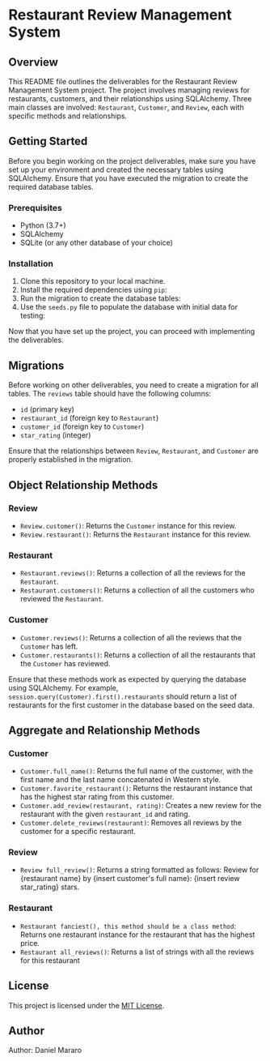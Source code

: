 # Restaurant Review Management System

## Overview

This README file outlines the deliverables for the Restaurant Review Management System project. The project involves managing reviews for restaurants, customers, and their relationships using SQLAlchemy. Three main classes are involved: `Restaurant`, `Customer`, and `Review`, each with specific methods and relationships.

## Getting Started

Before you begin working on the project deliverables, make sure you have set up your environment and created the necessary tables using SQLAlchemy. Ensure that you have executed the migration to create the required database tables.

### Prerequisites

- Python (3.7+)
- SQLAlchemy
- SQLite (or any other database of your choice)

### Installation

1. Clone this repository to your local machine.
2. Install the required dependencies using `pip`:
3. Run the migration to create the database tables:
4. Use the `seeds.py` file to populate the database with initial data for testing:


Now that you have set up the project, you can proceed with implementing the deliverables.

## Migrations

Before working on other deliverables, you need to create a migration for all tables. The `reviews` table should have the following columns:

- `id` (primary key)
- `restaurant_id` (foreign key to `Restaurant`)
- `customer_id` (foreign key to `Customer`)
- `star_rating` (integer)

Ensure that the relationships between `Review`, `Restaurant`, and `Customer` are properly established in the migration.

## Object Relationship Methods

### Review

- `Review.customer()`: Returns the `Customer` instance for this review.
- `Review.restaurant()`: Returns the `Restaurant` instance for this review.

### Restaurant

- `Restaurant.reviews()`: Returns a collection of all the reviews for the `Restaurant`.
- `Restaurant.customers()`: Returns a collection of all the customers who reviewed the `Restaurant`.

### Customer

- `Customer.reviews()`: Returns a collection of all the reviews that the `Customer` has left.
- `Customer.restaurants()`: Returns a collection of all the restaurants that the `Customer` has reviewed.

Ensure that these methods work as expected by querying the database using SQLAlchemy. For example, `session.query(Customer).first().restaurants` should return a list of restaurants for the first customer in the database based on the seed data.

## Aggregate and Relationship Methods

### Customer

- `Customer.full_name()`: Returns the full name of the customer, with the first name and the last name concatenated in Western style.
- `Customer.favorite_restaurant()`: Returns the restaurant instance that has the highest star rating from this customer.
- `Customer.add_review(restaurant, rating)`: Creates a new review for the restaurant with the given `restaurant_id` and rating.
- `Customer.delete_reviews(restaurant)`: Removes all reviews by the customer for a specific restaurant.

### Review

- `Review full_review()`: Returns a string formatted as follows: Review for {restaurant name} by {insert customer's full name}: {insert review star_rating} stars.

### Restaurant

- `Restaurant fanciest(), this method should be a class method`: Returns one restaurant instance for the restaurant that has the highest price.
- `Restaurant all_reviews()`: Returns a list of strings with all the reviews for this restaurant 


## License

This project is licensed under the [MIT License](LICENSE).

## Author

Author: Daniel Mararo




